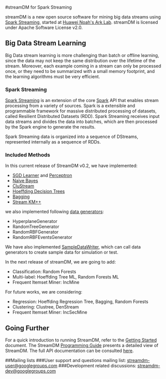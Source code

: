 #streamDM for Spark Streaming

streamDM is a new open source software for mining big data streams using [Spark Streaming](https://spark.apache.org/streaming/), started at [Huawei Noah's Ark
Lab](http://www.noahlab.com.hk/). streamDM is licensed under Apache Software License v2.0.

## Big Data Stream Learning 

Big Data stream learning is more challenging than batch or offline learning,
since the data may not keep the same distribution over the lifetime of the
stream. Moreover, each example coming in a stream can only be processed once, or
they need to be summarized with a small memory footprint, and the learning
algorithms must be very efficient. 

### Spark Streaming

[Spark Streaming](https://spark.apache.org/streaming/) is an extension of the
core [Spark](https://spark.apache.org)  API that enables stream processing from
a variety of sources. Spark is a extensible and programmable framework for
massive distributed processing of datasets, called Resilient Distributed
Datasets (RDD). Spark Streaming receives input data streams and divides the data
into batches, which are then processed by the Spark engine to generate the
results.

Spark Streaming data is organized into a sequence of DStreams, represented
internally as a sequence of RDDs.

### <a name="methods"></a>Included Methods

In this current release of StreamDM v0.2, we have implemented:

* [SGD Learner](http://huawei-noah.github.io/streamDM/docs/SGD.html) and [Perceptron](http://huawei-noah.github.io/streamDM/docs/SGD.html#perceptron)
* [Naive Bayes](http://huawei-noah.github.io/streamDM/docs/NB.html)
* [CluStream](http://huawei-noah.github.io/streamDM/docs/CluStream.html)
* [Hoeffding Decision Trees](http://huawei-noah.github.io/streamDM/docs/HDT.html)
* [Bagging](http://huawei-noah.github.io/streamDM/docs/Bagging.html)
* [Stream KM++](http://huawei-noah.github.io/streamDM/docs/StreamKM.html)

we also implemented following [data generators](http://huawei-noah.github.io/streamDM/docs/generators.html):

* HyperplaneGenerator
* RandomTreeGenerator
* RandomRBFGenerator
* RandomRBFEventsGenerator

We have also implemented [SampleDataWriter](http://huawei-noah.github.io/streamDM/docs/SampleDataWriter.html), which can call data generators 
to create sample data for simulation or test.

In the next release of streamDM, we are going to add:

* Classification: Random Forests
* Multi-label: Hoeffding Tree ML, Random Forests ML
* Frequent Itemset Miner: IncMine

For future works, we are considering:
* Regression: Hoeffding Regression Tree, Bagging, Random Forests
* Clustering: Clustree, DenStream
* Frequent Itemset Miner: IncSecMine

## Going Further

For a quick introduction to running StreamDM, refer to the [Getting
Started](http://huawei-noah.github.io/streamDM/docs/GettingStarted.html) document. The StreamDM [Programming
Guide](http://huawei-noah.github.io/streamDM/docs/Programming.html) presents a detailed view of StreamDM. The full API
documentation can be consulted [here](http://huawei-noah.github.io/streamDM/api/index.html). 

##Mailing lists
###User support and questions mailing list:
<a href="mailto:streamdm-user@googlegroups.com">streamdm-user@googlegroups.com</a>
###Development related discussions:
<a href="mailto:streamdm-dev@googlegroups.com">streamdm-dev@googlegroups.com</a>
